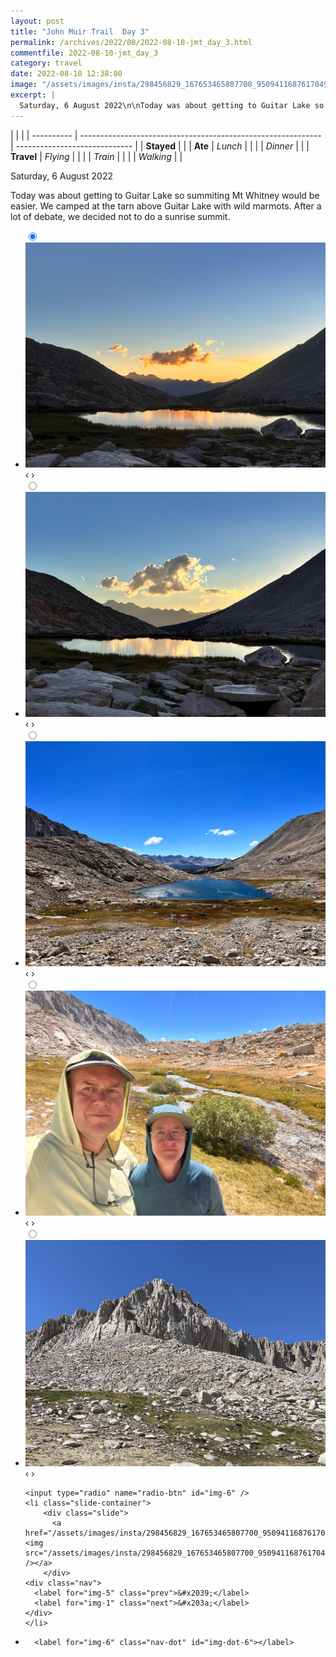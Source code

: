 ```yaml
---
layout: post
title: "John Muir Trail  Day 3"
permalink: /archives/2022/08/2022-08-10-jmt_day_3.html
commentfile: 2022-08-10-jmt_day_3
category: travel
date: 2022-08-10 12:38:00
image: "/assets/images/insta/298456829_167653465807700_950941168761704903_n_17944360463057743.jpg"
excerpt: |
  Saturday, 6 August 2022\n\nToday was about getting to Guitar Lake so summiting Mt Whitney would be easier. We camped at the tarn above Guitar Lake with wild marmots. After a lot of debate, we decided not to do a sunrise summit.
---
```


|            |                                                              |
| ---------- | ------------------------------------------------------------ | ----------------------------- |
| **Stayed** |  |
| **Ate**    | _Lunch_                                                      |          |
|            | _Dinner_                                                     |          |
| **Travel** | _Flying_                                                     |          |
|            | _Train_                                                      |          |
|            | _Walking_                                                    |          |


Saturday, 6 August 2022

Today was about getting to Guitar Lake so summiting Mt Whitney would be easier. We camped at the tarn above Guitar Lake with wild marmots. After a lot of debate, we decided not to do a sunrise summit.


<ul class="slides">
    <input type="radio" name="radio-btn" id="img-1" checked="checked" />
    <li class="slide-container">
        <div class="slide">
          <a href="/assets/images/insta/298362587_382494023991115_8945323266417368820_n_17999689918483611.jpg"><img src="/assets/images/insta/298362587_382494023991115_8945323266417368820_n_17999689918483611.jpg" /></a>
        </div>
    <div class="nav">
      <label for="img-6" class="prev">&#x2039;</label>
      <label for="img-2" class="next">&#x203a;</label>
    </div>
    </li>
        <input type="radio" name="radio-btn" id="img-2"  />
    <li class="slide-container">
        <div class="slide">
          <a href="/assets/images/insta/298805105_164613822778756_2628132449710867892_n_18310875463000749.jpg"><img src="/assets/images/insta/298805105_164613822778756_2628132449710867892_n_18310875463000749.jpg" /></a>
        </div>
    <div class="nav">
      <label for="img-1" class="prev">&#x2039;</label>
      <label for="img-3" class="next">&#x203a;</label>
    </div>
    </li>
        <input type="radio" name="radio-btn" id="img-3"  />
    <li class="slide-container">
        <div class="slide">
          <a href="/assets/images/insta/298389754_592553135871206_8747852462112812215_n_18179452270211474.jpg"><img src="/assets/images/insta/298389754_592553135871206_8747852462112812215_n_18179452270211474.jpg" /></a>
        </div>
    <div class="nav">
      <label for="img-2" class="prev">&#x2039;</label>
      <label for="img-4" class="next">&#x203a;</label>
    </div>
    </li>
        <input type="radio" name="radio-btn" id="img-4"  />
    <li class="slide-container">
        <div class="slide">
          <a href="/assets/images/insta/298378483_1528103970940181_2153799854252081329_n_17950709828083140.jpg"><img src="/assets/images/insta/298378483_1528103970940181_2153799854252081329_n_17950709828083140.jpg" /></a>
        </div>
    <div class="nav">
      <label for="img-3" class="prev">&#x2039;</label>
      <label for="img-5" class="next">&#x203a;</label>
    </div>
    </li>
        <input type="radio" name="radio-btn" id="img-5"  />
    <li class="slide-container">
        <div class="slide">
          <a href="/assets/images/insta/298277425_188848236868998_543272184896749996_n_17918633225544351.jpg"><img src="/assets/images/insta/298277425_188848236868998_543272184896749996_n_17918633225544351.jpg" /></a>
        </div>
    <div class="nav">
      <label for="img-4" class="prev">&#x2039;</label>
      <label for="img-6" class="next">&#x203a;</label>
    </div>
    </li>
    
    <input type="radio" name="radio-btn" id="img-6" />
    <li class="slide-container">
        <div class="slide">
          <a href="/assets/images/insta/298456829_167653465807700_950941168761704903_n_17944360463057743.jpg"><img src="/assets/images/insta/298456829_167653465807700_950941168761704903_n_17944360463057743.jpg" /></a>
        </div>
    <div class="nav">
      <label for="img-5" class="prev">&#x2039;</label>
      <label for="img-1" class="next">&#x203a;</label>
    </div>
    </li>
			
<li class="nav-dots">
      <label for="img-1" class="nav-dot" id="img-dot-1"></label>
      <label for="img-2" class="nav-dot" id="img-dot-2"></label>
      <label for="img-3" class="nav-dot" id="img-dot-3"></label>
      <label for="img-4" class="nav-dot" id="img-dot-4"></label>
      <label for="img-5" class="nav-dot" id="img-dot-5"></label>

      <label for="img-6" class="nav-dot" id="img-dot-6"></label>

</li>
</ul>        
             

		